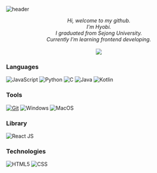![header](https://capsule-render.vercel.app/api?type=waving&height=200&text=Hyobi%20Lim&fontAlign=80&fontAlignY=40&color=timeGradient&section=header)

<p align="center">
    <i>
        Hi, welcome to my github.<br>
        I'm Hyobi.<br>
        I graduated from Sejong University.<br>
        Currently I'm learning frontend developing.<br>
    </i><br>
    <a href="mailto:limhb0909@gmail.com">
        <img src="https://img.shields.io/badge/Gmail-orange?style=flat-square&logo=Gmail&logoColor=white&link=limhb0909@gmail.com"/>
    </a>
</p>

### Languages
![JavaScript](https://img.shields.io/badge/javascript-black?style=for-the-badge&logo=javascript)
![Python](https://img.shields.io/badge/python-black?style=for-the-badge&logo=python)
![C](https://img.shields.io/badge/c-black?style=for-the-badge&logo=c)
![Java](https://img.shields.io/badge/java-black?style=for-the-badge&logo=openjdk)
![Kotlin](https://img.shields.io/badge/kotlin-black?style=for-the-badge&logo=kotlin)

### Tools
[![Git](https://img.shields.io/badge/GitHub-black?style=for-the-badge&logo=GitHub)](https://github.com/wervlad)
![Windows](https://img.shields.io/badge/Windows-black?style=for-the-badge&logo=Windows)
![MacOS](https://img.shields.io/badge/MacOS-black?style=for-the-badge&logo=MacOS)

### Library
![React JS](https://img.shields.io/badge/react-black?style=for-the-badge&logo=react)

### Technologies
![HTML5](https://img.shields.io/badge/html5-black?style=for-the-badge&logo=html5)
![CSS](https://img.shields.io/badge/css3-black?style=for-the-badge&logo=css3)

<!--
**Hyobi-Lim/Hyobi-Lim** is a ✨ _special_ ✨ repository because its `README.md` (this file) appears on your GitHub profile.

Here are some ideas to get you started:

- 🔭 I’m currently working on ...
- 🌱 I’m currently learning ...
- 👯 I’m looking to collaborate on ...
- 🤔 I’m looking for help with ...
- 💬 Ask me about ...
- 📫 How to reach me: ...
- 😄 Pronouns: ...
- ⚡ Fun fact: ...
-->
